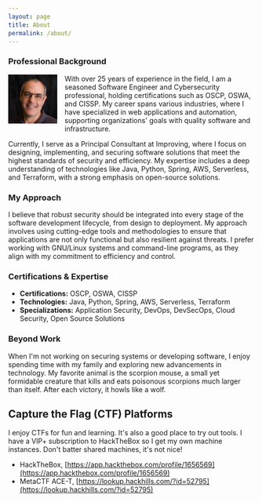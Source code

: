 ```yaml
---
layout: page
title: About
permalink: /about/
---
```


### Professional Background

<p style="float: left; margin: 0 15px 15px 0;">
  <img src="/assets/img/headshot-2018.png" alt="Patrick Double" width="100" />
</p>

With over 25 years of experience in the field, I am a seasoned Software Engineer and Cybersecurity professional, holding certifications such as OSCP, OSWA, and CISSP. My career spans various industries, where I have specialized in web applications and automation, supporting organizations' goals with quality software and infrastructure.

Currently, I serve as a Principal Consultant at Improving, where I focus on designing, implementing, and securing software solutions that meet the highest standards of security and efficiency. My expertise includes a deep understanding of technologies like Java, Python, Spring, AWS, Serverless, and Terraform, with a strong emphasis on open-source solutions.

### My Approach

I believe that robust security should be integrated into every stage of the software development lifecycle, from design to deployment. My approach involves using cutting-edge tools and methodologies to ensure that applications are not only functional but also resilient against threats. I prefer working with GNU/Linux systems and command-line programs, as they align with my commitment to efficiency and control.

### Certifications & Expertise

- **Certifications:** OSCP, OSWA, CISSP
- **Technologies:** Java, Python, Spring, AWS, Serverless, Terraform
- **Specializations:** Application Security, DevOps, DevSecOps, Cloud Security, Open Source Solutions

### Beyond Work

When I'm not working on securing systems or developing software, I enjoy spending time with my family and exploring new advancements in technology. My favorite animal is the scorpion mouse, a small yet formidable creature that kills and eats poisonous scorpions much larger than itself. After each victory, it howls like a wolf.

## Capture the Flag (CTF) Platforms

I enjoy CTFs for fun and learning. It's also a good place to try out tools. I have a VIP+ subscription to HackTheBox
so I get my own machine instances. Don't batter shared machines, it's not nice!

- HackTheBox, [https://app.hackthebox.com/profile/1656569](https://app.hackthebox.com/profile/1656569)
- MetaCTF ACE-T, [https://lookup.hackhills.com/?id=52795](https://lookup.hackhills.com/?id=52795)
